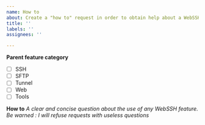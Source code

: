 ```yaml
---
name: How to
about: Create a "how to" request in order to obtain help about a WebSSH feature
title: ''
labels: ''
assignees: ''

---
```


**Parent feature category**
- [ ] SSH
- [ ] SFTP
- [ ] Tunnel
- [ ] Web
- [ ] Tools

**How to**
_A clear and concise question about the use of any WebSSH feature. Be warned : I will refuse requests with useless questions_
